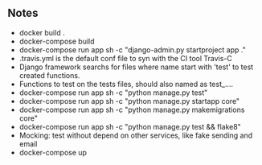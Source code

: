 ## Notes
- docker build .
- docker-compose build
- docker-compose run app sh -c "django-admin.py startproject app ."
- .travis.yml is the default conf file to syn with the CI tool Travis-C
- Django framework searchs for files where name start with 'test' to test created functions.
- Functions to test on the tests files, should also named as test_....
- docker-compose run app sh -c "python manage.py test"
- docker-compose run app sh -c "python manage.py startapp core"
- docker-compose run app sh -c "python manage.py makemigrations core"
- docker-compose run app sh -c "python manage.py test && flake8"
- Mocking:  test without depend on other services, like fake sending and email
- docker-compose up